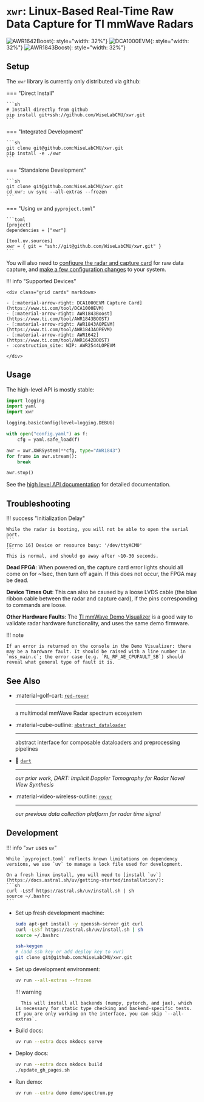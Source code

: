 # `xwr`: Linux-Based Real-Time Raw Data Capture for TI mmWave Radars

![AWR1642Boost](images/awr1642boost.jpg){: style="width: 32%"}
![DCA1000EVM](images/dca1000evm.jpg){: style="width: 32%"}
![AWR1843Boost](images/awr1843aopevm-inset.jpg){: style="width: 32%"}

## Setup

The `xwr` library is currently only distributed via github:

=== "Direct Install"

    ```sh
    # Install directly from github
    pip install git+ssh://github.com/WiseLabCMU/xwr.git
    ```

=== "Integrated Development"

    ```sh
    git clone git@github.com:WiseLabCMU/xwr.git
    pip install -e ./xwr
    ```

=== "Standalone Development"

    ```sh
    git clone git@github.com:WiseLabCMU/xwr.git
    cd xwr; uv sync --all-extras --frozen
    ```

=== "Using `uv` and `pyproject.toml`"

    ```toml
    [project]
    dependencies = ["xwr"]

    [tool.uv.sources]
    xwr = { git = "ssh://git@github.com/WiseLabCMU/xwr.git" }
    ```

You will also need to [configure the radar and capture card](setup.md) for raw data capture, and [make a few configuration changes](system.md) to your system.

!!! info "Supported Devices"

    <div class="grid cards" markdown>

    - [:material-arrow-right: DCA1000EVM Capture Card](https://www.ti.com/tool/DCA1000EVM)
    - [:material-arrow-right: AWR1843Boost](https://www.ti.com/tool/AWR1843BOOST)
    - [:material-arrow-right: AWR1843AOPEVM](https://www.ti.com/tool/AWR1843AOPEVM)
    - [:material-arrow-right: AWR1642](https://www.ti.com/tool/AWR1642BOOST)
    - :construction_site: WIP: AWR2544LOPEVM

    </div>

## Usage

The high-level API is mostly stable:

```python
import logging
import yaml
import xwr

logging.basicConfig(level=logging.DEBUG)

with open("config.yaml") as f:
    cfg = yaml.safe_load(f)

awr = xwr.XWRSystem(**cfg, type="AWR1843")
for frame in awr.stream():
    break

awr.stop()
```

See the [high level API documentation](system.md) for detailed documentation.


## Troubleshooting

!!! success "Initialization Delay"

    While the radar is booting, you will not be able to open the serial port.
    ```
    [Errno 16] Device or resource busy: '/dev/ttyACM0'
    ```
    This is normal, and should go away after ~10-30 seconds.

**Dead FPGA**: When powered on, the capture card error lights should all come on for ~1sec, then turn off again. If this does not occur, the FPGA may be dead.

**Device Times Out**: This can also be caused by a loose LVDS cable (the blue ribbon cable between the radar and capture card), if the pins corresponding to commands are loose.

**Other Hardware Faults**: The [TI mmWave Demo Visualizer](https://dev.ti.com/gallery/view/mmwave/mmWave_Demo_Visualizer/ver/3.6.0/) is a good way to validate radar hardware functionality, and uses the same demo firmware.

!!! note

    If an error is returned on the console in the Demo Visualizer: there may be a hardware fault. It should be raised with a line number in `mss_main.c`; the error case (e.g. `RL_RF_AE_CPUFAULT_SB`) should reveal what general type of fault it is.

## See Also

<div class="grid cards" markdown>

- :material-golf-cart: [`red-rover`](https://wiselabcmu.github.io/red-rover/)

    ---

    a multimodal mmWave Radar spectrum ecosystem

- :material-cube-outline: [`abstract_dataloader`](https://wiselabcmu.github.io/abstract-dataloader/)

    ---

    abstract interface for composable dataloaders and preprocessing pipelines

- :dart: [`dart`](https://wiselabcmu.github.io/dart/)

    ---

    *our prior work, DART: Implicit Doppler Tomography for Radar Novel View Synthesis*

- :material-video-wireless-outline: [`rover`](https://github.com/wiseLabCMU/rover)

    ---

    *our previous data collection platform for radar time signal*

</div>

## Development

!!! info "`xwr` uses `uv`"

    While `pyproject.toml` reflects known limitations on dependency versions, we use `uv` to manage a lock file used for development.

    On a fresh linux install, you will need to [install `uv`](https://docs.astral.sh/uv/getting-started/installation/):
    ```sh
    curl -LsSf https://astral.sh/uv/install.sh | sh
    source ~/.bashrc
    ```

- Set up fresh development machine:
    ```sh
    sudo apt-get install -y openssh-server git curl
    curl -LsSf https://astral.sh/uv/install.sh | sh
    source ~/.bashrc

    ssh-keygen
    # (add ssh key or add deploy key to xwr)
    git clone git@github.com:WiseLabCMU/xwr.git
    ```

- Set up development environment:
    ```sh
    uv run --all-extras --frozen
    ```

    !!! warning

        This will install all backends (numpy, pytorch, and jax), which is necessary for static type checking and backend-specific tests. If you are only working on the interface, you can skip `--all-extras`.


- Build docs:

    ```sh
    uv run --extra docs mkdocs serve
    ```

- Deploy docs:

    ```sh
    uv run --extra docs mkdocs build
    ./update_gh_pages.sh
    ```

- Run demo:

    ```sh
    uv run --extra demo demo/spectrum.py
    ```
